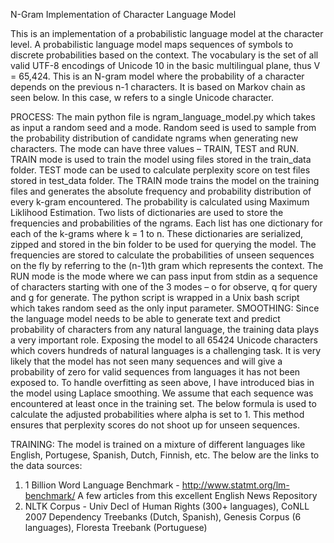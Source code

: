N-Gram Implementation of Character Language Model

This is an implementation of a probabilistic language model at the character level. A probabilistic language model maps sequences of symbols to discrete probabilities based on the context. The vocabulary is the set of all valid UTF-8 encodings of Unicode 10 in the basic multilingual plane, thus V = 65,424. This is an N-gram model where the probability of a character depends on the previous n-1 characters. It is based on Markov chain as seen below. In this case, w refers to a single Unicode character.
                                
PROCESS:
The main python file is ngram_language_model.py which takes as input a random seed and a mode. Random seed is used to sample from the probability distribution of candidate ngrams when generating new characters. The mode can have three values – TRAIN, TEST and RUN. TRAIN mode is used to train the model using files stored in the train_data folder. TEST mode can be used to calculate perplexity score on test files stored in test_data folder. The TRAIN mode trains the model on the training files and generates the absolute frequency and probability distribution of every k-gram encountered. The probability is calculated using Maximum Liklihood Estimation.
Two lists of dictionaries are used to store the frequencies and probabilities of the ngrams. Each list has one dictionary for each of the k-grams where k = 1 to n. These dictionaries are serialized, zipped and stored in the bin folder to be used for querying the model. The frequencies are stored to calculate the probabilities of unseen sequences on the fly by referring to the (n-1)th gram which represents the context. The RUN mode is the mode where we can pass input from stdin as a sequence of characters starting with one of the 3 modes – o for observe, q for query and g for generate. The python script is wrapped in a Unix bash script which takes random seed as the only input parameter.
SMOOTHING:
Since the language model needs to be able to generate text and predict probability of characters from any natural language, the training data plays a very important role. Exposing the model to all 65424 Unicode characters which covers hundreds of natural languages is a challenging task. It is very likely that the model has not seen many sequences and will give a probability of zero for valid sequences from languages it has not been exposed to.
To handle overfitting as seen above, I have introduced bias in the model using Laplace smoothing. We assume that each sequence was encountered at least once in the training set.  The below formula is used to calculate the adjusted probabilities where alpha is set to 1. This method ensures that perplexity scores do not shoot up for unseen sequences. 
 
TRAINING:
The model is trained on a mixture of different languages like English, Portugese, Spanish, Dutch, Finnish, etc. The below are the links to the data sources:
1)	1 Billion Word Language Benchmark - http://www.statmt.org/lm-benchmark/ A few articles from this excellent English News Repository
2)	NLTK Corpus - Univ Decl of Human Rights (300+ languages), CoNLL 2007 Dependency Treebanks (Dutch, Spanish), Genesis Corpus (6 languages), Floresta Treebank (Portuguese)
